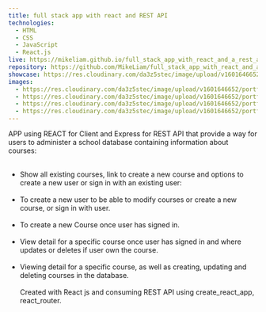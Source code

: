 ```yaml
---
title: full stack app with react and REST API
technologies:
  - HTML
  - CSS
  - JavaScript
  - React.js
live: https://mikeliam.github.io/full_stack_app_with_react_and_a_rest_api/
repository: https://github.com/MikeLiam/full_stack_app_with_react_and_a_rest_api
showcase: https://res.cloudinary.com/da3z5stec/image/upload/v1601646652/portflio-nuxt/full_stack_app_main_u8uziy.png
images:
  - https://res.cloudinary.com/da3z5stec/image/upload/v1601646652/portflio-nuxt/full_stack_app_landscape_01_pd5ork.png
  - https://res.cloudinary.com/da3z5stec/image/upload/v1601646652/portflio-nuxt/full_stack_app_landscape_02_hgb5lj.png
  - https://res.cloudinary.com/da3z5stec/image/upload/v1601646652/portflio-nuxt/full_stack_app_landscape_03_rc02bt.png
  - https://res.cloudinary.com/da3z5stec/image/upload/v1601646652/portflio-nuxt/full_stack_app_landscape_04_b5hzez.png
---
```


APP using REACT for Client and Express for REST API that provide a way for users to administer a school database containing information about courses:  
<br/>

- Show all existing courses, link to create a new course and options to create a new user or sign in with an existing user:  
  <br/>
- To create a new user to be able to modify courses or create a new course, or sign in with user.  
  <br/>
- To create a new Course once user has signed in.  
  <br/>
- View detail for a specific course once user has signed in and where updates or deletes if user own the course.  
  <br/>
- Viewing detail for a specific course, as well as creating, updating and deleting courses in the database.  
  <br/>
  Created with React js and consuming REST API using create_react_app, react_router.
